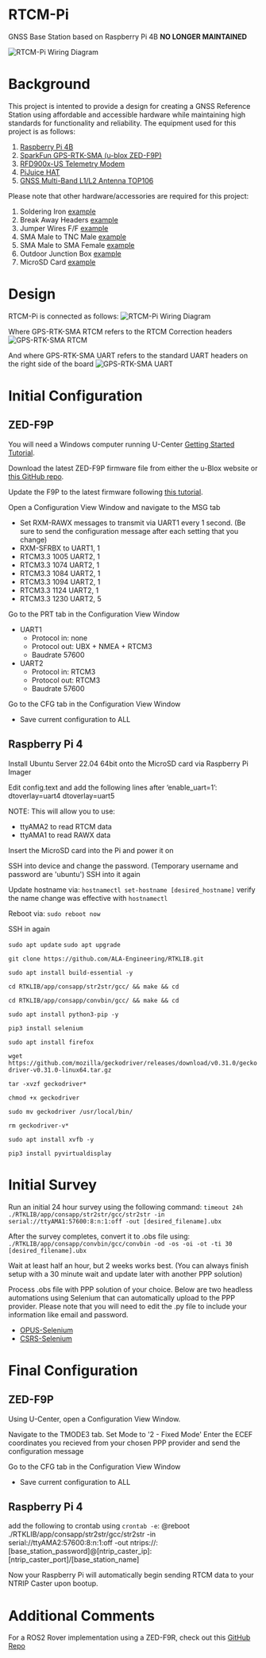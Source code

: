 # RTCM-Pi
GNSS Base Station based on Raspberry Pi 4B **NO LONGER MAINTAINED**

![RTCM-Pi Wiring Diagram](images/RTCM-Pi.png "RTCM-Pi Design")

# Background
This project is intented to provide a design for creating a GNSS Reference Station using affordable and accessible hardware while maintaining high standards for functionality and reliability. The equipment used for this project is as follows:
1. [Raspberry Pi 4B](https://rpilocator.com/?country=US&cat=PI4)
2. [SparkFun GPS-RTK-SMA (u-blox ZED-F9P)](https://www.sparkfun.com/products/16481)
3. [RFD900x-US Telemetry Modem](https://irlock.com/collections/telemetry/products/rfd900x-us-telemetry-modem-fcc-approved)
4. [PiJuice HAT](https://www.sparkfun.com/products/14803)
5. [GNSS Multi-Band L1/L2 Antenna TOP106](https://www.sparkfun.com/products/17751)

Please note that other hardware/accessories are required for this project:
1. Soldering Iron [example](https://www.sparkfun.com/products/14228)
2. Break Away Headers [example](https://www.sparkfun.com/products/116)
3. Jumper Wires F/F [example](https://www.sparkfun.com/products/12796)
4. SMA Male to TNC Male [example](https://www.sparkfun.com/products/17833)
5. SMA Male to SMA Female [example](https://www.sparkfun.com/products/17495)
6. Outdoor Junction Box [example](https://www.amazon.com/dp/B000VYGMF2)
7. MicroSD Card [example](https://www.amazon.com/gp/product/B09W9XYQCQ)

# Design
RTCM-Pi is connected as follows:
![RTCM-Pi Wiring Diagram](wireviz/rtcmpi.png "RTCM-Pi Design")

Where GPS-RTK-SMA RTCM refers to the RTCM Correction headers
![GPS-RTK-SMA RTCM](images/GPS-RTK-SMA-RTCM.png "GPS-RTK-SMA RTCM")

And where GPS-RTK-SMA UART refers to the standard UART headers on the right side of the board
![GPS-RTK-SMA UART](images/GPS-RTK-SMA-UART.png "GPS-RTK-SMA UART")

# Initial Configuration

## ZED-F9P
You will need a Windows computer running U-Center [Getting Started Tutorial](https://learn.sparkfun.com/tutorials/getting-started-with-u-center-for-u-blox?_ga=2.72617818.894981287.1656259362-1501454225.1648055374).

Download the latest ZED-F9P firmware file from either the u-Blox website or [this GitHub repo](https://github.com/sparkfun/SparkFun_RTK_Firmware/tree/main/Binaries/ZED%20Firmware/ZED-F9P).

Update the F9P to the latest firmware following [this tutorial](https://learn.sparkfun.com/tutorials/how-to-upgrade-firmware-of-a-u-blox-gnss-receiver/all).

Open a Configuration View Window and navigate to the MSG tab

* Set RXM-RAWX messages to transmit via UART1 every 1 second. (Be sure to send the configuration message after each setting that you change)
* RXM-SFRBX to UART1, 1
* RTCM3.3 1005 UART2, 1
* RTCM3.3 1074 UART2, 1
* RTCM3.3 1084 UART2, 1
* RTCM3.3 1094 UART2, 1
* RTCM3.3 1124 UART2, 1
* RTCM3.3 1230 UART2, 5

Go to the PRT tab in the Configuration View Window
* UART1
    * Protocol in: none
    * Protocol out: UBX + NMEA + RTCM3
    * Baudrate 57600
* UART2
    * Protocol in: RTCM3
    * Protocol out: RTCM3
    * Baudrate 57600

Go to the CFG tab in the Configuration View Window
* Save current configuration to ALL

## Raspberry Pi 4
Install Ubuntu Server 22.04 64bit onto the MicroSD card via Raspberry Pi Imager

Edit config.text and add the following lines after ‘enable_uart=1’:
dtoverlay=uart4
dtoverlay=uart5

NOTE: This will allow you to use:
* ttyAMA2 to read RTCM data
* ttyAMA1 to read RAWX data

Insert the MicroSD card into the Pi and power it on

SSH into device and change the password. (Temporary username and password are 'ubuntu')
SSH into it again

Update hostname via:
`hostnamectl set-hostname [desired_hostname]`
verify the name change was effective with `hostnamectl`

Reboot via:
`sudo reboot now`

SSH in again

`sudo apt update`
`sudo apt upgrade`

`git clone https://github.com/ALA-Engineering/RTKLIB.git`

`sudo apt install build-essential -y`

`cd RTKLIB/app/consapp/str2str/gcc/ && make && cd`

`cd RTKLIB/app/consapp/convbin/gcc/ && make && cd`

`sudo apt install python3-pip -y`

`pip3 install selenium`

`sudo apt install firefox`

`wget https://github.com/mozilla/geckodriver/releases/download/v0.31.0/geckodriver-v0.31.0-linux64.tar.gz`

`tar -xvzf geckodriver*`

`chmod +x geckodriver`

`sudo mv geckodriver /usr/local/bin/`

`rm geckodriver-v*`

`sudo apt install xvfb -y`

`pip3 install pyvirtualdisplay`

# Initial Survey
Run an initial 24 hour survey using the following command:
`timeout 24h ./RTKLIB/app/consapp/str2str/gcc/str2str -in serial://ttyAMA1:57600:8:n:1:off -out [desired_filename].ubx`

After the survey completes, convert it to .obs file using:
`./RTKLIB/app/consapp/convbin/gcc/convbin -od -os -oi -ot -ti 30 [desired_filename].ubx`

Wait at least half an hour, but 2 weeks works best. (You can always finish setup with a 30 minute wait and update later with another PPP solution)

Process .obs file with PPP solution of your choice. Below are two headless automations using Selenium that can automatically upload to the PPP provider. Please note that you will need to edit the .py file to include your information like email and password.
* [OPUS-Selenium](https://github.com/jacobjhansen/OPUS-Selenium)
* [CSRS-Selenium](https://github.com/jacobjhansen/CSRS-Selenium)

# Final Configuration

## ZED-F9P
Using U-Center, open a Configuration View Window.

Navigate to the TMODE3 tab.
Set Mode to '2 - Fixed Mode'
Enter the ECEF coordinates you recieved from your chosen PPP provider and send the configuration message

Go to the CFG tab in the Configuration View Window
* Save current configuration to ALL

## Raspberry Pi 4
add the following to crontab using `crontab -e`:
@reboot ./RTKLIB/app/consapp/str2str/gcc/str2str -in serial://ttyAMA2:57600:8:n:1:off -out ntrips://:[base_station_password]@[ntrip_caster_ip]:[ntrip_caster_port]/[base_station_name]

Now your Raspberry Pi will automatically begin sending RTCM data to your NTRIP Caster upon bootup.

# Additional Comments
For a ROS2 Rover implementation using a ZED-F9R, check out this [GitHub Repo](https://github.com/ALA-Engineering/ublox_f9r)
